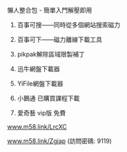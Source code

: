 懶人整合包 - 簡單入門解壓即用

1. 百事可搜——同時從多個網站搜索磁力
   
2. 百事可下——磁力離線下載工具
   
3. pikpak解除區域限製補丁

4. 迅牛網盤下載器

5. YiFile網盤下載器

6. 小鵝通 已購買課程下載

7. 愛奇藝 vip版 免費

www.m58.link/LrcXC

www.m58.link/Zgjap (訪問密碼: 9119)

